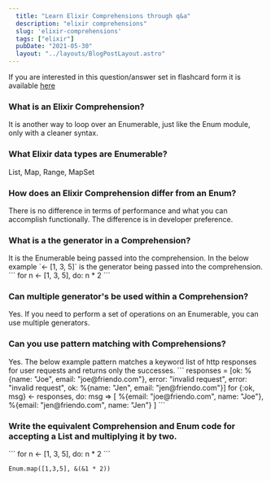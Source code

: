 ```yaml
---
  title: "Learn Elixir Comprehensions through q&a"
  description: "elixir comprehensions"
  slug: 'elixir-comprehensions'
  tags: ["elixir"]
  pubDate: "2021-05-30"
  layout: "../layouts/BlogPostLayout.astro"
---
```


If you are interested in this question/answer set in flashcard form it is available [here](https://www.devdecks.io/decks/elixir/comprehensions/a756fa67-e16d-4cf8-b303-1cbee8b22fce)

<h3>What is an Elixir Comprehension?</h3>
It is another way to loop over an Enumerable, just like the Enum module, only with a cleaner syntax.

<h3>What Elixir data types are Enumerable?</h3>
List, Map, Range, MapSet

<h3>How does an Elixir Comprehension differ from an Enum?</h3>
There is no difference in terms of performance and what you can accomplish functionally. The difference is in developer preference.

<h3>What is a the generator in a Comprehension?</h3>
It is the Enumerable being passed into the comprehension. In the below example `<- [1, 3, 5]` is the generator being passed into the comprehension.
```
for n <- [1, 3, 5], do: n * 2
```

<h3>Can multiple generator's be used within a Comprehension?</h3>
Yes. If you need to perform a set of operations on an Enumerable, you can use multiple generators.

<h3>Can you use pattern matching with Comprehensions?</h3>
Yes. The below example pattern matches a keyword list of http responses for user requests and returns only the successes.
```
responses = [ok: %{name: "Joe", email: "joe@friendo.com"}, error: "invalid request", error: "invalid request", ok: %{name: "Jen", email: "jen@friendo.com"}]
for {:ok, msg} <- responses, do: msg
=> [
  %{email: "joe@friendo.com", name: "Joe"},
  %{email: "jen@friendo.com", name: "Jen"}
]
```

<h3>Write the equivalent Comprehension and Enum code for accepting a List and multiplying it by two.</h3>
```
for n <- [1, 3, 5], do: n * 2
```

```
Enum.map([1,3,5], &(&1 * 2))
```
